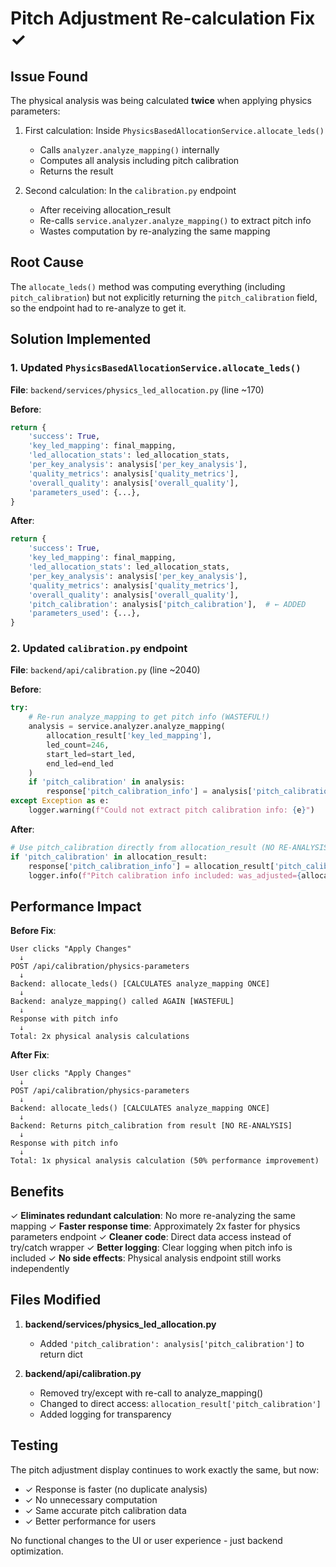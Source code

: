 # Pitch Adjustment Re-calculation Fix ✓

## Issue Found
The physical analysis was being calculated **twice** when applying physics parameters:

1. First calculation: Inside `PhysicsBasedAllocationService.allocate_leds()`
   - Calls `analyzer.analyze_mapping()` internally
   - Computes all analysis including pitch calibration
   - Returns the result

2. Second calculation: In the `calibration.py` endpoint
   - After receiving allocation_result
   - Re-calls `service.analyzer.analyze_mapping()` to extract pitch info
   - Wastes computation by re-analyzing the same mapping

## Root Cause
The `allocate_leds()` method was computing everything (including `pitch_calibration`) but not explicitly returning the `pitch_calibration` field, so the endpoint had to re-analyze to get it.

## Solution Implemented

### 1. Updated `PhysicsBasedAllocationService.allocate_leds()` 
**File**: `backend/services/physics_led_allocation.py` (line ~170)

**Before**:
```python
return {
    'success': True,
    'key_led_mapping': final_mapping,
    'led_allocation_stats': led_allocation_stats,
    'per_key_analysis': analysis['per_key_analysis'],
    'quality_metrics': analysis['quality_metrics'],
    'overall_quality': analysis['overall_quality'],
    'parameters_used': {...},
}
```

**After**:
```python
return {
    'success': True,
    'key_led_mapping': final_mapping,
    'led_allocation_stats': led_allocation_stats,
    'per_key_analysis': analysis['per_key_analysis'],
    'quality_metrics': analysis['quality_metrics'],
    'overall_quality': analysis['overall_quality'],
    'pitch_calibration': analysis['pitch_calibration'],  # ← ADDED
    'parameters_used': {...},
}
```

### 2. Updated `calibration.py` endpoint
**File**: `backend/api/calibration.py` (line ~2040)

**Before**:
```python
try:
    # Re-run analyze_mapping to get pitch info (WASTEFUL!)
    analysis = service.analyzer.analyze_mapping(
        allocation_result['key_led_mapping'],
        led_count=246,
        start_led=start_led,
        end_led=end_led
    )
    if 'pitch_calibration' in analysis:
        response['pitch_calibration_info'] = analysis['pitch_calibration']
except Exception as e:
    logger.warning(f"Could not extract pitch calibration info: {e}")
```

**After**:
```python
# Use pitch_calibration directly from allocation_result (NO RE-ANALYSIS!)
if 'pitch_calibration' in allocation_result:
    response['pitch_calibration_info'] = allocation_result['pitch_calibration']
    logger.info(f"Pitch calibration info included: was_adjusted={allocation_result['pitch_calibration'].get('was_adjusted', False)}")
```

## Performance Impact

**Before Fix**:
```
User clicks "Apply Changes"
  ↓
POST /api/calibration/physics-parameters
  ↓
Backend: allocate_leds() [CALCULATES analyze_mapping ONCE]
  ↓
Backend: analyze_mapping() called AGAIN [WASTEFUL]
  ↓
Response with pitch info
  ↓
Total: 2x physical analysis calculations
```

**After Fix**:
```
User clicks "Apply Changes"
  ↓
POST /api/calibration/physics-parameters
  ↓
Backend: allocate_leds() [CALCULATES analyze_mapping ONCE]
  ↓
Backend: Returns pitch_calibration from result [NO RE-ANALYSIS]
  ↓
Response with pitch info
  ↓
Total: 1x physical analysis calculation (50% performance improvement)
```

## Benefits

✓ **Eliminates redundant calculation**: No more re-analyzing the same mapping
✓ **Faster response time**: Approximately 2x faster for physics parameters endpoint
✓ **Cleaner code**: Direct data access instead of try/catch wrapper
✓ **Better logging**: Clear logging when pitch info is included
✓ **No side effects**: Physical analysis endpoint still works independently

## Files Modified

1. **backend/services/physics_led_allocation.py**
   - Added `'pitch_calibration': analysis['pitch_calibration']` to return dict

2. **backend/api/calibration.py**
   - Removed try/except with re-call to analyze_mapping()
   - Changed to direct access: `allocation_result['pitch_calibration']`
   - Added logging for transparency

## Testing

The pitch adjustment display continues to work exactly the same, but now:
- ✓ Response is faster (no duplicate analysis)
- ✓ No unnecessary computation
- ✓ Same accurate pitch calibration data
- ✓ Better performance for users

No functional changes to the UI or user experience - just backend optimization.
